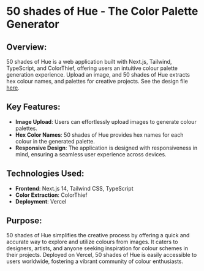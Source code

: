 # 50 shades of Hue - The Color Palette Generator

## Overview:

50 shades of Hue is a web application built with Next.js, Tailwind, TypeScript, and ColorThief, offering users an intuitive colour palette generation experience. Upload an image, and 50 shades of Hue extracts hex colour names, and palettes for creative projects. See the design file [here](https://www.figma.com/file/suKqU6xECsRFMa2qqfdeZs/palettepro?type=design&mode=design&t=ZzT8epPGkgvgSAot-1).

## Key Features:

- **Image Upload**: Users can effortlessly upload images to generate colour palettes.
- **Hex Color Names**: 50 shades of Hue provides hex names for each colour in the generated palette.
- **Responsive Design**: The application is designed with responsiveness in mind, ensuring a seamless user experience across devices.

## Technologies Used:

- **Frontend**: Next.js 14, Tailwind CSS, TypeScript
- **Color Extraction**: ColorThief
- **Deployment**: Vercel

## Purpose:

50 shades of Hue simplifies the creative process by offering a quick and accurate way to explore and utilize colours from images. It caters to designers, artists, and anyone seeking inspiration for colour schemes in their projects. Deployed on Vercel, 50 shades of Hue is easily accessible to users worldwide, fostering a vibrant community of colour enthusiasts.
